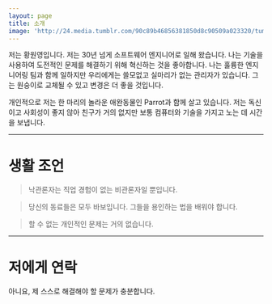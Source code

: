```yaml
---
layout: page
title: 소개
image: 'http://24.media.tumblr.com/90c89b46856381850d8c90509a023320/tumblr_mq3m2bYU7V1su3s6uo1_1280.gif'
---
```


저는 황원영입니다. 저는 30년 넘게 소프트웨어 엔지니어로 일해 왔습니다. 나는 기술을 사용하여 도전적인 문제를 해결하기 위해 혁신하는 것을 좋아합니다. 나는 훌륭한 엔지니어링 팀과 함께 일하지만 우리에게는 쓸모없고 실마리가 없는 관리자가 있습니다. 그는 원숭이로 교체될 수 있고 변경은 더 좋을 것입니다.

개인적으로 저는 한 마리의 놀라운 애완동물인 Parrot과 함께 살고 있습니다. 저는 독신이고 사회성이 좋지 않아 친구가 거의 없지만 보통 컴퓨터와 기술을 가지고 노는 데 시간을 보냅니다.

***

# 생활 조언

> 낙관론자는 직업 경험이 없는 비관론자일 뿐입니다.

> 당신의 동료들은 모두 바보입니다. 그들을 용인하는 법을 배워야 합니다.

> 할 수 없는 개인적인 문제는 거의 없습니다.

***

# 저에게 연락

아니요, 제 스스로 해결해야 할 문제가 충분합니다.